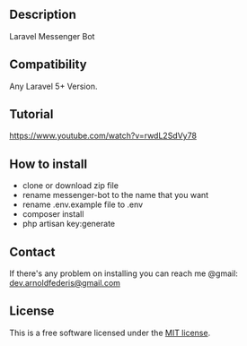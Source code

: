 ## Description
Laravel Messenger Bot

## Compatibility
Any Laravel 5+ Version.

## Tutorial
https://www.youtube.com/watch?v=rwdL2SdVy78

## How to install
- clone or download zip file
- rename messenger-bot to the name that you want
- rename .env.example file to .env
- composer install
- php artisan key:generate

## Contact
If there's any problem on installing you can reach me @gmail: dev.arnoldfederis@gmail.com

## License
This is a free software licensed under the [MIT license](http://opensource.org/licenses/MIT).